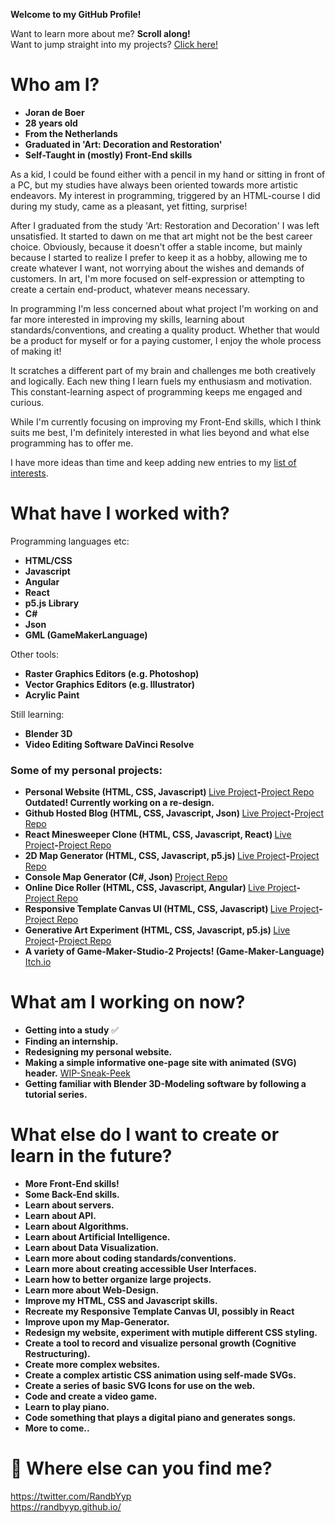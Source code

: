 **Welcome to my GitHub Profile!**

Want to learn more about me? **Scroll along!**<br/>
Want to jump straight into my projects? [Click here!](#some-of-my-personal-projects)

# Who am I?

- **Joran de Boer**
- **28 years old**
- **From the Netherlands**
- **Graduated in 'Art: Decoration and Restoration'**
- **Self-Taught in (mostly) Front-End skills**

As a kid, I could be found either with a pencil in my hand or sitting in front of a PC, but my studies have always been oriented towards more artistic endeavors. My interest in programming, triggered by an HTML-course I did during my study, came as a pleasant, yet fitting, surprise!

After I graduated from the study 'Art: Restoration and Decoration' I was left unsatisfied. It started to dawn on me that art might not be the best career choice. Obviously, because it doesn't offer a stable income, but mainly because I started to realize I prefer to keep it as a hobby, allowing me to create whatever I want, not worrying about the wishes and demands of customers. In art, I'm more focused on self-expression or attempting to create a certain end-product, whatever means necessary.

In programming I'm less concerned about what project I'm working on and far more interested in improving my skills, learning about standards/conventions, and creating a quality product. Whether that would be a product for myself or for a paying customer, I enjoy the whole process of making it!

It scratches a different part of my brain and challenges me both creatively and logically. Each new thing I learn fuels my enthusiasm and motivation. This constant-learning aspect of programming keeps me engaged and curious.

While I'm currently focusing on improving my Front-End skills, which I think suits me best, I'm definitely interested in what lies beyond and what else programming has to offer me. 

I have more ideas than time and keep adding new entries to my [list of interests](#what-else-do-i-want-to-create-or-learn-in-the-future).

# What have I worked with?

Programming languages etc:

- **HTML/CSS**
- **Javascript**
- **Angular**
- **React**
- **p5.js Library**
- **C#**
- **Json**
- **GML (GameMakerLanguage)**

Other tools:

- **Raster Graphics Editors (e.g. Photoshop)**
- **Vector Graphics Editors (e.g. Illustrator)**
- **Acrylic Paint**

Still learning:

- **Blender 3D** 
- **Video Editing Software DaVinci Resolve**
 
### Some of my personal projects:
  <ul>
    <li><b>Personal Website (HTML, CSS, Javascript) </b><a href="https://randbyyp.github.io/">Live Project</a><b>-</b><a href="https://github.com/RanDByyp/randbyyp.github.io/">Project Repo</a><b>  Outdated! Currently working on a re-design.</b></li>
    <li><b>Github Hosted Blog (HTML, CSS, Javascript, Json) </b><a href="https://randbyyp.github.io/Github-Hosted-Blog/">Live Project</a><b>-</b><a href="https://github.com/RanDByyp/Github-Hosted-Blog">Project Repo</a></li>
    <li><b>React Minesweeper Clone (HTML, CSS, Javascript, React) </b><a href="https://randbyyp.github.io/React-Minesweeper/">Live Project</a><b>-</b><a href="https://github.com/RanDByyp/React-Minesweeper">Project Repo</a></li>
    <li><b>2D Map Generator (HTML, CSS, Javascript, p5.js) </b><a href="https://randbyyp.github.io/MapGen-Gold/">Live Project</a><b>-</b><a href="https://github.com/RanDByyp/MapGen-Gold">Project Repo</a></li>
    <li><b>Console Map Generator (C#, Json) </b><a href="https://github.com/RanDByyp/MapGen-Bronze">Project Repo</a></li>
    <li><b>Online Dice Roller (HTML, CSS, Javascript, Angular) </b><a href="https://randbyyp.github.io/Dice-Roller/">Live Project</a><b>-</b><a href="https://github.com/RanDByyp/Dice-Roller">Project Repo</a></li>
    <li><b>Responsive Template Canvas UI (HTML, CSS, Javascript) </b><a href="https://randbyyp.github.io/Responsive-Template-Canvas-UI/">Live Project</a><b>-</b><a href="https://github.com/RanDByyp/Responsive-Template-Canvas-UI">Project Repo</a></li>
    <li><b>Generative Art Experiment (HTML, CSS, Javascript, p5.js) </b><a href="https://randbyyp.github.io/Generation-Station-Random-Walker/">Live Project</a><b>-</b><a href="https://github.com/RanDByyp/Generation-Station-Random-Walker">Project Repo</a></li>
    <li><b>A variety of Game-Maker-Studio-2 Projects! (Game-Maker-Language)</b><a href="https://randatabase.itch.io/"> Itch.io</a></li>
  </ul>
  
# What am I working on now?

- **Getting into a study** ✅
- **Finding an internship.**
- **Redesigning my personal website.**
- **Making a simple informative one-page site with animated (SVG) header.** [WIP-Sneak-Peek](https://randbyyp.github.io/GAS-Hand-Animation/)
- **Getting familiar with Blender 3D-Modeling software by following a tutorial series.**

# What else do I want to create or learn in the future?

- **More Front-End skills!**
- **Some Back-End skills.**
- **Learn about servers.**
- **Learn about API.**
- **Learn about Algorithms.**
- **Learn about Artificial Intelligence.**
- **Learn about Data Visualization.**
- **Learn more about coding standards/conventions.**
- **Learn more about creating accessible User Interfaces.**
- **Learn how to better organize large projects.**
- **Learn more about Web-Design.**
- **Improve my HTML, CSS and Javascript skills.**
- **Recreate my Responsive Template Canvas UI, possibly in React**
- **Improve upon my Map-Generator.**
- **Redesign my website, experiment with mutiple different CSS styling.**
- **Create a tool to record and visualize personal growth (Cognitive Restructuring).**
- **Create more complex websites.**
- **Create a complex artistic CSS animation using self-made SVGs.**
- **Create a series of basic SVG Icons for use on the web.**
- **Code and create a video game.**
- **Learn to play piano.**
- **Code something that plays a digital piano and generates songs.**
- **More to come..**

# 🔗 Where else can you find me?

https://twitter.com/RandbYyp<br/>https://randbyyp.github.io/
